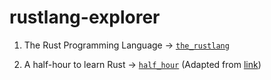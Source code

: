 # rustlang-explorer
1. The Rust Programming Language -> [`the_rustlang`](https://github.com/augustine0890/rustlang-explorer/blob/master/the_rustlang/README.md)

2. A half-hour to learn Rust -> [`half_hour`](https://github.com/augustine0890/rustlang-explorer/tree/master/half_hour) (Adapted from [link](https://fasterthanli.me/articles/a-half-hour-to-learn-rust))
